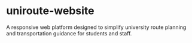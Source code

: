 # uniroute-website
A responsive web platform designed to simplify university route planning and transportation guidance for students and staff.
